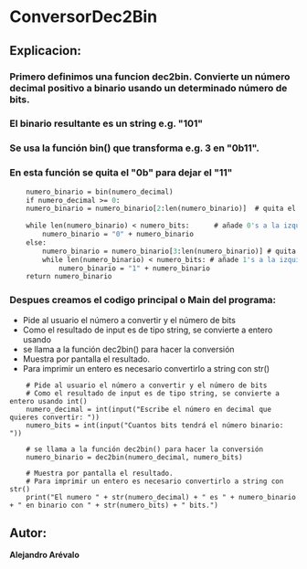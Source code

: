 # ConversorDec2Bin

## Explicacion:

### Primero definimos una funcion dec2bin. Convierte un número decimal positivo a binario usando un determinado número de bits.
### El binario resultante es un string e.g. "101"
### Se usa la función bin() que transforma e.g. 3 en "0b11".
### En esta función se quita el "0b" para dejar el "11"

```def dec2bin(numero_decimal, numero_bits):
    numero_binario = bin(numero_decimal)
    if numero_decimal >= 0:
    numero_binario = numero_binario[2:len(numero_binario)]  # quita el "0b" del principio
    
    while len(numero_binario) < numero_bits:      # añade 0's a la izquierda si hace falta
        numero_binario = "0" + numero_binario
    else:
        numero_binario = numero_binario[3:len(numero_binario)] # quita el "-0b" del principio
        while len(numero_binario) < numero_bits: # añade 1's a la izquierda si hace falta
            numero_binario = "1" + numero_binario
    return numero_binario
```

### Despues creamos el codigo principal o Main del programa:
* Pide al usuario el número a convertir y el número de bits 
* Como el resultado de input es de tipo string, se convierte a entero usando
* se llama a la función dec2bin() para hacer la conversión
* Muestra por pantalla el resultado.
* Para imprimir un entero es necesario convertirlo a string con str()

```if __name__ == "__main__":
    # Pide al usuario el número a convertir y el número de bits 
    # Como el resultado de input es de tipo string, se convierte a entero usando int()
    numero_decimal = int(input("Escribe el número en decimal que quieres convertir: "))
    numero_bits = int(input("Cuantos bits tendrá el número binario: "))

    # se llama a la función dec2bin() para hacer la conversión
    numero_binario = dec2bin(numero_decimal, numero_bits)

    # Muestra por pantalla el resultado.
    # Para imprimir un entero es necesario convertirlo a string con str()
    print("El numero " + str(numero_decimal) + " es " + numero_binario + " en binario con " + str(numero_bits) + " bits.")
```
## Autor:
**Alejandro Arévalo**
 
